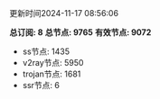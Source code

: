 更新时间2024-11-17 08:56:06

**总订阅: 8**
**总节点: 9765**
**有效节点: 9072**
- ss节点: 1435
- v2ray节点: 5950
- trojan节点: 1681
- ssr节点: 6

